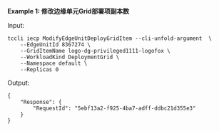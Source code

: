 **Example 1: 修改边缘单元Grid部署项副本数**



Input: 

```
tccli iecp ModifyEdgeUnitDeployGridItem --cli-unfold-argument  \
    --EdgeUnitId 8367274 \
    --GridItemName logo-dg-privileged1111-logofox \
    --WorkloadKind DeploymentGrid \
    --Namespace default \
    --Replicas 0
```

Output: 
```
{
    "Response": {
        "RequestId": "5ebf13a2-f925-4ba7-adff-ddbc21d355e3"
    }
}
```

